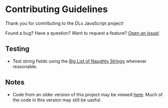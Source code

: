 # Contributing Guidelines

Thank you for contributing to the DLx JavaScript project!

Found a bug? Have a question? Want to request a feature? [Open an issue!][new-issue]

## Testing

* Test string fields using the [Big List of Naughty Strings][BLNS] whenever reasonable.

## Notes

* Code from an older version of this project may be viewed [here][old-code]. Much of the code in this version may still be useful.

[BLNS]:      https://www.npmjs.com/package/big-list-of-naughty-strings
[old-code]:  https://github.com/digitallinguistics/javascript/tree/0326ceef826573c5a90d99359fdd9e4e39c77fb3/archive
[new-issue]: https://github.com/dwhieb/utilities/issues/new

